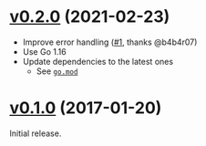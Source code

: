 # [v0.2.0](https://github.com/dtan4/ghrls/releases/tag/v0.2.0) (2021-02-23)

- Improve error handling ([#1](https://github.com/dtan4/ghrls/pull/1), thanks @b4b4r07)
- Use Go 1.16
- Update dependencies to the latest ones
  - See [`go.mod`](https://github.com/dtan4/ghrls/blob/dc204050c9796ff93da3d24beb752e803d719c08/go.mod)

# [v0.1.0](https://github.com/dtan4/ghrls/releases/tag/v0.1.0) (2017-01-20)

Initial release.
